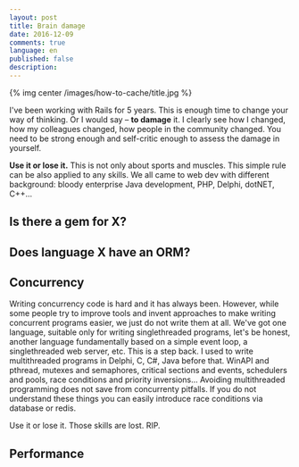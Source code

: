 ```yaml
---
layout: post
title: Brain damage
date: 2016-12-09
comments: true
language: en
published: false
description: 
---
```


{% img center /images/how-to-cache/title.jpg %}

I've been working with Rails for 5 years. This is enough time to change your way of thinking. Or I would say – __to damage__ it. I clearly see how I changed, how my colleagues changed, how people in the community changed. You need to be strong enough and self-critic enough to assess the damage in yourself.

__Use it or lose it.__ This is not only about sports and muscles. This simple rule can be also applied to any skills. We all came to web dev with different background: bloody enterprise Java development, PHP, Delphi, dotNET, C++... 


## Is there a gem for X?

## Does language X have an ORM?



## Concurrency

Writing concurrency code is hard and it has always been. However, while some people try to improve tools and invent approaches to make writing concurrent programs easier, we just do not write them at all. We've got one language, suitable only for writing singlethreaded programs, let's be honest, another language fundamentally based on a simple event loop, a singlethreaded web server, etc. This is a step back. I used to write multithreaded programs in Delphi, C, C#, Java before that. WinAPI and pthread, mutexes and semaphores, critical sections and events, schedulers and pools, race conditions and priority inversions... Avoiding multithreaded programming does not save from concurrenty pitfalls. If you do not understand these things you can easily introduce race conditions via database or redis. 

Use it or lose it. Those skills are lost. RIP.

## Performance

